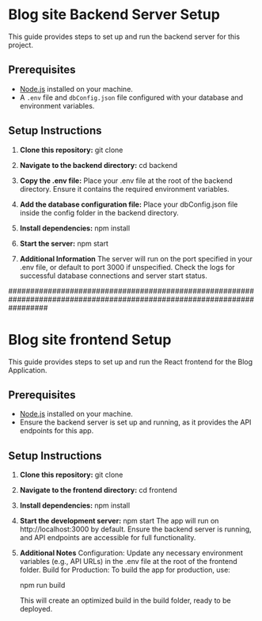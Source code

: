 # Blog site Backend Server Setup

This guide provides steps to set up and run the backend server for this project.

## Prerequisites

- [Node.js](https://nodejs.org/) installed on your machine.
- A `.env` file and `dbConfig.json` file configured with your database and environment variables.

## Setup Instructions

1. **Clone this repository:**
   git clone <repository-url>

2. **Navigate to the backend directory:**
   cd backend

3. **Copy the .env file:**
   Place your .env file at the root of the backend directory. Ensure it contains the required environment variables.


4. **Add the database configuration file:**
   Place your dbConfig.json file inside the config folder in the backend directory.


5. **Install dependencies:**
   npm install


6. **Start the server:**
   npm start


7. **Additional Information**
   The server will run on the port specified in your .env file, or default to port 3000 if unspecified.
   Check the logs for successful database connections and server start status.



#########################################################################################################################


# Blog site frontend Setup

This guide provides steps to set up and run the React frontend for the Blog Application.

## Prerequisites

- [Node.js](https://nodejs.org/) installed on your machine.
- Ensure the backend server is set up and running, as it provides the API endpoints for this app.

## Setup Instructions

1. **Clone this repository:**
   git clone <repository-url>


2. **Navigate to the frontend directory:**
   cd frontend


3. **Install dependencies:**
   npm install


4. **Start the development server:**
   npm start
   The app will run on http://localhost:3000 by default.
   Ensure the backend server is running, and API endpoints are accessible for full functionality.


   
5. **Additional Notes**
   Configuration: Update any necessary environment variables (e.g., API URLs) in the .env file at the root of the frontend folder.
   Build for Production: To build the app for production, use:
   
   npm run build

   This will create an optimized build in the build folder, ready to be deployed.





